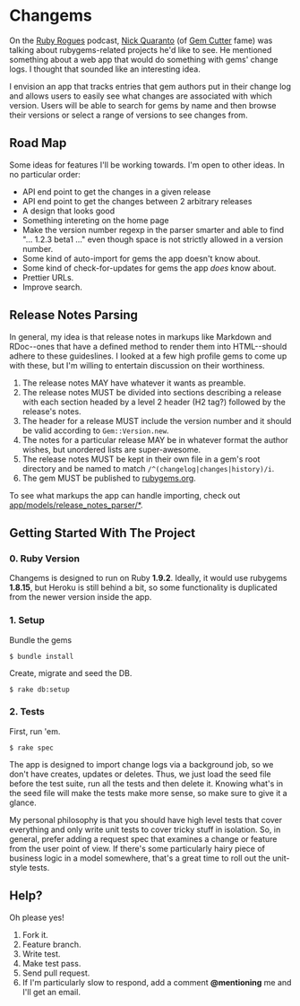 # Changems

On the [Ruby Rogues](http://rubyrogues.com) podcast, [Nick Quaranto](http://quaran.to) (of [Gem Cutter](http://rubygems.org) fame) was talking about rubygems-related projects he'd like to see. He mentioned something about a web app that would do something with gems' change logs. I thought that sounded like an interesting idea.

I envision an app that tracks entries that gem authors put in their change log and allows users to easily see what changes are associated with which version. Users will be able to search for gems by name and then browse their versions or select a range of versions to see changes from.

## Road Map

Some ideas for features I'll be working towards. I'm open to other ideas. In no particular order:

- API end point to get the changes in a given release
- API end point to get the changes between 2 arbitrary releases
- A design that looks good
- Something intereting on the home page
- Make the version number regexp in the parser smarter and able to find "... 1.2.3 beta1 ..." even though space is not strictly allowed in a version number.
- Some kind of auto-import for gems the app doesn't know about.
- Some kind of check-for-updates for gems the app *does* know about.
- Prettier URLs.
- Improve search.

## Release Notes Parsing

In general, my idea is that release notes in markups like Markdown and RDoc--ones that have a defined method to render them into HTML--should adhere to these guideslines. I looked at a few high profile gems to come up with these, but I'm willing to entertain discussion on their worthiness.

1. The release notes MAY have whatever it wants as preamble.
2. The release notes MUST be divided into sections describing a release with each section headed by a level 2 header (H2 tag?) followed by the release's notes.
3. The header for a release MUST include the version number and it should be valid according to `Gem::Version.new`.
4. The notes for a particular release MAY be in whatever format the author wishes, but unordered lists are super-awesome.
5. The release notes MUST be kept in their own file in a gem's root directory and be named to match `/^(changelog|changes|history)/i`.
6. The gem MUST be published to [rubygems.org](http://rubygems.org/).

To see what markups the app can handle importing, check out [app/models/release_notes_parser/*](https://github.com/benhamill/changems/tree/master/app/models/release_notes_parser).

## Getting Started With The Project

### 0. Ruby Version

Changems is designed to run on Ruby **1.9.2**. Ideally, it would use rubygems **1.8.15**, but Heroku is still behind a bit, so some functionality is duplicated from the newer version inside the app.

### 1. Setup

Bundle the gems

    $ bundle install

Create, migrate and seed the DB.

    $ rake db:setup

### 2. Tests

First, run 'em.

    $ rake spec

The app is designed to import change logs via a background job, so we don't have creates, updates or deletes. Thus, we just load the seed file before the test suite, run all the tests and then delete it. Knowing what's in the seed file will make the tests make more sense, so make sure to give it a glance.

My personal philosophy is that you should have high level tests that cover everything and only write unit tests to cover tricky stuff in isolation. So, in general, prefer adding a request spec that examines a change or feature from the user point of view. If there's some particularly hairy piece of business logic in a model somewhere, that's a great time to roll out the unit-style tests.

## Help?

Oh please yes!

1. Fork it.
2. Feature branch.
3. Write test.
4. Make test pass.
5. Send pull request.
6. If I'm particularly slow to respond, add a comment **@mentioning** me and I'll get an email.
